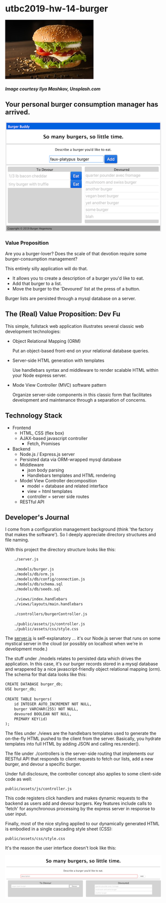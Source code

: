 # utbc2019-hw-14-burger

![alt](docs/ilya-mashkov-_qxbJUr9RqI-unsplash.jpg)
##### Image courtesy Ilya Mashkov, Unsplash.com

## Your personal burger consumption manager has arrived.

![alt](docs/mvp-2.0-ui.png)

### Value Proposition

Are you a burger-lover?
Does the scale of that devotion require some burger-consumption management?

This entirely silly application will do that.

* It allows you to create a description of a burger you'd like to eat.
* Add that burger to a list.
* Move the burger to the 'Devoured' list at the press of a button.

Burger lists are persisted through a mysql database on a server.

## The (Real) Value Proposition: Dev Fu

This simple, fullstack web application illustrates several classic web development technologies:

* Object Relational Mapping (ORM)
    
    Put an object-based front-end on your relational database queries.

* Server-side HTML generation with templates
    
    Use handlebars syntax and middleware to render scalable HTML within your Node express server.

* Mode View Controller (MVC) software pattern
    
    Organize server-side components in this classic form that facilitates development and maintenance through a separation of concerns.

## Technology Stack

* Frontend
	* HTML, CSS (flex box)
	* AJAX-based javascript controller
		* Fetch, Promises
* Backend
	* Node.js / Express.js server
	* Persisted data via ORM-wrapped mysql database
	* Middleware
		* json body parsing
		* Handlebars templates and HTML rendering
	* Model View Controller decomposition
		* model = database and related interface
		* view = html templates
		* controller = server side routes
	* RESTful API

## Developer's Journal

I come from a configuration management background (think 'the factory that makes the software').  So I deeply appreciate directory structures and file naming.

With this project the directory structure looks like this:

```
	./server.js

	./models/burger.js
	./models/db/orm.js
	./models/db/config/connection.js
	./models/db/schema.sql
	./models/db/seeds.sql

	./views/index.handlebars
	./views/layouts/main.handlebars

	./controllers/burgerController.js

	./public/assets/js/controller.js
	./public/assets/css/style.css
```

The [server.js](https://github.com/zenglenn42/utbc2019-hw-14-burger/blob/master/server.js) is self-explanatory ... it's our Node.js server that runs on some mystical server in the cloud (or possibly on localhost when we're in development mode.)

The stuff under ./models relates to persisted data which drives the application.  In this case, it's our burger records stored in a mysql database and wrappered by a nice javascript-friendly object relational mapping (orm).  The schema for that data looks like this:

```
CREATE DATABASE burger_db;
USE burger_db;

CREATE TABLE burgers(
    id INTEGER AUTO_INCREMENT NOT NULL,
    burger VARCHAR(255) NOT NULL,
    devoured BOOLEAN NOT NULL,
    PRIMARY KEY(id)
);
```

The files under ./views are the handlebars templates used to generate the on-the-fly HTML pushed to the client from the server.  Basically, you hydrate templates into full HTML by adding JSON and calling res.render().

The file under ./controllers is the server-side routing that implements our RESTful API that responds to client requests to fetch our lists, add a new burger, and devour a specific burger.

Under full disclosure, the controller concept also applies to some client-side code as well:

```
public/assets/js/controller.js
```

This code registers click handlers and makes dynamic requests to the backend as users add and devour burgers.  Key features include calls to 'fetch' for asynchronous processing by the express server in response to user input.

Finally, most of the nice styling applied to our dynamically generated HTML is embodied in a single cascading style sheet (CSS):

```
public/assets/css/style.css
```

It's the reason the user interface doesn't look like this:

![alt](docs/mvp-ui.png)